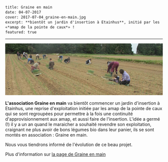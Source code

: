     title: Graine en main
    date: 04-07-2017
    cover: 2017-07-04_graine-en-main.jpg
    excerpt: **bientôt un jardin d'insertion à Etainhus**, initié par les «*amap de la pointe de caux*» !
    featured: true
---

![graine en main](images/2017-07-04_graine-en-main.jpg)

**L'association Graine en main** va bientôt commencer un jardin d'insertion à Etainhus, une reprise d'exploitation initiée par les amap de la pointe de caux qui se sont regroupées pour permettre à la fois une continuité d'approvisionnement aux amap, et aussi faire de l'insertion. L'idée a germé (!) il y a un an quand le maraicher a souhaité revendre son exploitation, craignant ne plus avoir de bons légumes bio dans leur panier, ils se sont montés en association : Graine en main.

Nous vous tiendrons informé de l'évolution de ce beau projet.

Plus d'information sur [la page de Graine en main](https://www.facebook.com/GraineEnMain/) 
